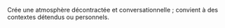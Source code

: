 Crée une atmosphère décontractée et conversationnelle ; convient à des contextes détendus ou personnels.  
  
